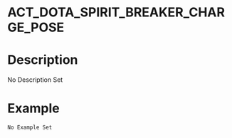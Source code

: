 # ACT_DOTA_SPIRIT_BREAKER_CHARGE_POSE
# Description
No Description Set
# Example
```No Example Set```